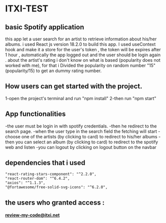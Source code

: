 # ITXI-TEST

## basic Spotify application
this app  let a user search for an artist to
retrieve information about his/her albums.
i used React js version 18.2.0 to build this app.
I used useContext hook and make it a store for the user's token , the token will be expires after 1 hour , automatically the app logged out and the user
should be login again .
about the artist's rating i don't know on what is based (popularity does not worked with me), for that i Divided the popularity on random number "15" (popularity/15)
to get an dummy rating number.


## How users can get started with the project.

1-open the project's terminal and run "npm install"
2-then run "npm start"


## App functionalities

-the user must be login in with spotify credentials.
-then he redirect to the search page.
-when the user type in the search field the fetching will start 
-choose one of the artists (by clicking to card) to redirect to his/her albums
-then you can select an album (by clicking to card) to redirect to the spotify web and listen
-you can logout by clicking on logout button on the navbar


## dependencies that i used

    "react-rating-stars-component": "^2.2.0",
    "react-router-dom": "^6.4.2",
    "axios": "^1.1.3",
    "@fortawesome/free-solid-svg-icons": "^6.2.0",
    
    
## the users who granted access :

#### review-my-code@itxi.net

